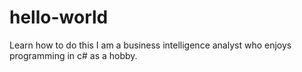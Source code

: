 # hello-world
Learn how to do this
I am a business intelligence analyst who enjoys programming in c# as a hobby.
